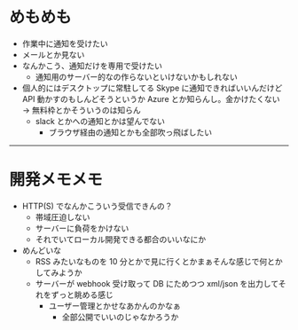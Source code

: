 # めもめも

* 作業中に通知を受けたい
* メールとか見ない
* なんかこう、通知だけを専用で受けたい
  * 通知用のサーバー的なの作らないといけないかもしれない
* 個人的にはデスクトップに常駐してる Skype に通知できればいいんだけど API 動かすのもしんどそうというか Azure とか知らんし。金かけたくない → 無料枠とかそういうのは知らん
  * slack とかへの通知とかは望んでない
    * ブラウザ経由の通知とかも全部吹っ飛ばしたい

-------------------

# 開発メモメモ

* HTTP(S) でなんかこういう受信できんの？
  * 帯域圧迫しない
  * サーバーに負荷をかけない
  * それでいてローカル開発できる都合のいいなにか
* めんどいな
  * RSS みたいなものを 10 分とかで見に行くとかまぁそんな感じで何とかしてみようか
  * サーバーが webhook 受け取って DB にためつつ xml/json を出力してそれをずっと眺める感じ
    * ユーザー管理とかせなあかんのかなぁ
      * 全部公開でいいのじゃなかろうか

